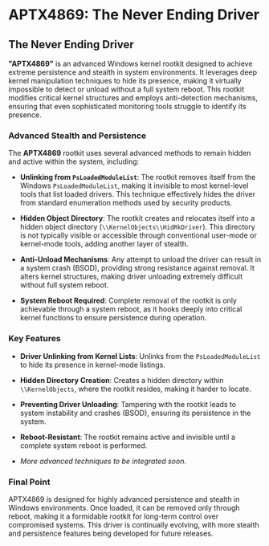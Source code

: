 # APTX4869: The Never Ending Driver

## The Never Ending Driver
**"APTX4869"** is an advanced Windows kernel rootkit designed to achieve extreme persistence and stealth in system environments. It leverages deep kernel manipulation techniques to hide its presence, making it virtually impossible to detect or unload without a full system reboot. This rootkit modifies critical kernel structures and employs anti-detection mechanisms, ensuring that even sophisticated monitoring tools struggle to identify its presence.

### Advanced Stealth and Persistence
The **APTX4869** rootkit uses several advanced methods to remain hidden and active within the system, including:

- **Unlinking from `PsLoadedModuleList`**: The rootkit removes itself from the Windows `PsLoadedModuleList`, making it invisible to most kernel-level tools that list loaded drivers. This technique effectively hides the driver from standard enumeration methods used by security products.
  
- **Hidden Object Directory**: The rootkit creates and relocates itself into a hidden object directory (`\\KernelObjects\\HidRkDriver`). This directory is not typically visible or accessible through conventional user-mode or kernel-mode tools, adding another layer of stealth.

- **Anti-Unload Mechanisms**: Any attempt to unload the driver can result in a system crash (BSOD), providing strong resistance against removal. It alters kernel structures, making driver unloading extremely difficult without full system reboot.

- **System Reboot Required**: Complete removal of the rootkit is only achievable through a system reboot, as it hooks deeply into critical kernel functions to ensure persistence during operation.

### Key Features

- **Driver Unlinking from Kernel Lists**: Unlinks from the `PsLoadedModuleList` to hide its presence in kernel-mode listings.
  
- **Hidden Directory Creation**: Creates a hidden directory within `\\KernelObjects`, where the rootkit resides, making it harder to locate.
  
- **Preventing Driver Unloading**: Tampering with the rootkit leads to system instability and crashes (BSOD), ensuring its persistence in the system.

- **Reboot-Resistant**: The rootkit remains active and invisible until a complete system reboot is performed. 

- *More advanced techniques to be integrated soon.*

### Final Point
APTX4869 is designed for highly advanced persistence and stealth in Windows environments. Once loaded, it can be removed only through reboot, making it a formidable rootkit for long-term control over compromised systems. This driver is continually evolving, with more stealth and persistence features being developed for future releases.
